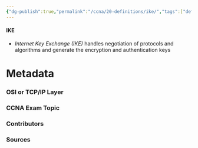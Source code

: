 ```yaml
---
{"dg-publish":true,"permalink":"/ccna/20-definitions/ike/","tags":["defs_ccna"]}
---
```


#### IKE
- *Internet Key Exchange (IKE)* handles negotiation of protocols and algorithms and generate the encryption and authentication keys

# Metadata
### OSI or TCP/IP Layer

### CCNA Exam Topic

### Contributors

### Sources
